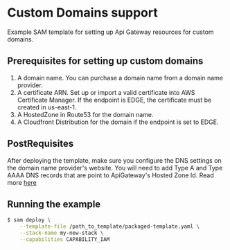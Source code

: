 # Custom Domains support

Example SAM template for setting up Api Gateway resources for custom domains.

## Prerequisites for setting up custom domains
1. A domain name. You can purchase a domain name from a domain name provider.
1. A certificate ARN. Set up or import a valid certificate into AWS Certificate Manager. If the endpoint is EDGE, the certificate must be created in us-east-1.
1. A HostedZone in Route53 for the domain name.
1. A Cloudfront Distribution for the domain if the endpoint is set to EDGE.

## PostRequisites
After deploying the template, make sure you configure the DNS settings on the domain name provider's website. You will need to add Type A and Type AAAA DNS records that are point to ApiGateway's Hosted Zone Id. Read more [here](https://docs.aws.amazon.com/Route53/latest/DeveloperGuide/routing-to-api-gateway.html)

## Running the example

```bash
$ sam deploy \
    --template-file /path_to_template/packaged-template.yaml \
    --stack-name my-new-stack \
    --capabilities CAPABILITY_IAM
```

